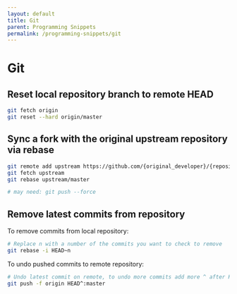 ```yaml
---
layout: default
title: Git
parent: Programming Snippets
permalink: /programming-snippets/git
---
```


# Git

## Reset local repository branch to remote HEAD

```sh
git fetch origin
git reset --hard origin/master
```

## Sync a fork with the original upstream repository via rebase

```sh
git remote add upstream https://github.com/{original_developer}/{repository}
git fetch upstream
git rebase upstream/master

# may need: git push --force
```

## Remove latest commits from repository

To remove commits from local repository:

```sh
# Replace n with a number of the commits you want to check to remove
git rebase -i HEAD~n
```

To undo pushed commits to remote repository:

```sh
# Undo latest commit on remote, to undo more commits add more ^ after HEAD
git push -f origin HEAD^:master
```
